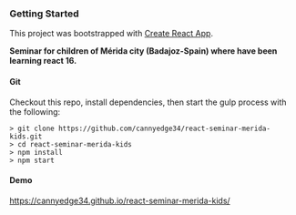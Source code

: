### Getting Started

This project was bootstrapped with [Create React App](https://github.com/facebookincubator/create-react-app).

**Seminar for children of Mérida city (Badajoz-Spain) where have been learning react 16.**

#### Git

Checkout this repo, install dependencies, then start the gulp process with the following:

```
> git clone https://github.com/cannyedge34/react-seminar-merida-kids.git
> cd react-seminar-merida-kids
> npm install
> npm start
```

#### Demo

https://cannyedge34.github.io/react-seminar-merida-kids/
